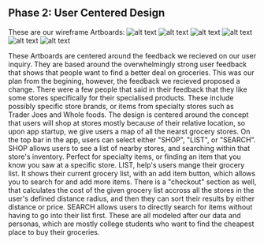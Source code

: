 ## Phase 2: User Centered Design

These are our wireframe Artboards:
![alt text](https://github.com/UsabilityEngineering/GroceryPals/blob/master/phase2/Deals%20List.png)
![alt text](https://github.com/UsabilityEngineering/GroceryPals/blob/master/phase2/MAP%20PAGE.png)
![alt text](https://github.com/UsabilityEngineering/GroceryPals/blob/master/phase2/SEARCH.png)
![alt text](https://github.com/UsabilityEngineering/GroceryPals/blob/master/phase2/SHOPPER.png)
![alt text](https://github.com/UsabilityEngineering/GroceryPals/blob/master/phase2/SHOPPING%20LIST.png)
![alt text](https://github.com/UsabilityEngineering/GroceryPals/blob/master/phase2/SPECIFIC%20STORE.png)



These Artboards are centered around the feedback we recieved on our user inquiry. They are based around the overwhelmingly strong user feedback that shows that people want to find a better deal on groceries. This was our plan from the begining, however, the feedback we recieved proposed a change. There were a few people that said in their feedback that they like some stores specifically for their specialised products. These include possibly specific store brands, or items from specialty stores such as Trader Joes and Whole foods. The design is centered around the concept that users will shop at stores mostly because of their relative location, so upon app startup, we give users a map of all the nearst grocery stores. On the top bar in the app, users can select either "SHOP", "LIST", or "SEARCH". SHOP allows users to see a list of nearby stores, and searching within that store's inventory. Perfect for specialty items, or finding an item that you know you saw at a specific store. LIST, help's users mange their grocery list. It shows their current grocery list, with an add item button, which allows you to search for and add more items. There is a "checkout" section as well, that calculates the cost of the given grocery list accross all the stores in the user's defined distance radius, and then they can sort their results by either distance or price. SEARCH allows users to directly search for items without having to go into their list first. These are all modeled after our data and personas, which are mostly college students who want to find the cheapest place to buy their groceries.
